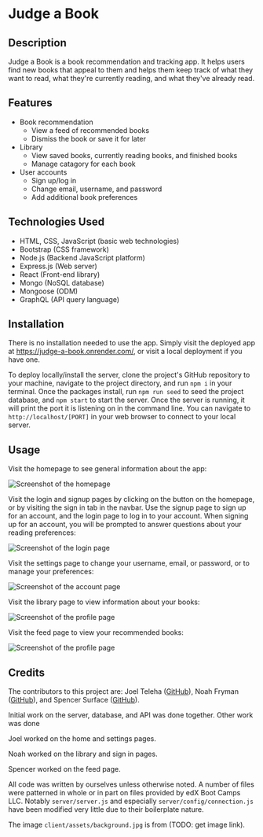 # Judge a Book

## Description

Judge a Book is a book recommendation and tracking app. It helps users find new books that appeal to them and helps them keep track of what they want to read, what they're currently reading, and what they've already read.

## Features

* Book recommendation
    * View a feed of recommended books
    * Dismiss the book or save it for later
* Library
    * View saved books, currently reading books, and finished books
    * Manage catagory for each book
* User accounts
    * Sign up/log in
    * Change email, username, and password
    * Add additional book preferences

## Technologies Used

* HTML, CSS, JavaScript (basic web technologies)
* Bootstrap (CSS framework)
* Node.js (Backend JavaScript platform)
* Express.js (Web server)
* React (Front-end library)
* Mongo (NoSQL database)
* Mongoose (ODM)
* GraphQL (API query language)

## Installation

There is no installation needed to use the app. Simply visit the deployed app at https://judge-a-book.onrender.com/, or visit a local deployment if you have one.

To deploy locally/install the server, clone the project's GitHub repository to your machine, navigate to the project directory, and run `npm i` in your terminal. Once the packages install, run `npm run seed` to seed the project database, and `npm start` to start the server. Once the server is running, it will print the port it is listening on in the command line. You can navigate to `http://localhost/[PORT]` in your web browser to connect to your local server.

## Usage

Visit the homepage to see general information about the app:

![Screenshot of the homepage](screenshots/screenshot.png)

Visit the login and signup pages by clicking on the button on the homepage, or by visiting the sign in tab in the navbar. Use the signup page to sign up for an account, and the login page to log in to your account. When signing up for an account, you will be prompted to answer questions about your reading preferences:

![Screenshot of the login page](screenshots/signup-screenshot.png)

Visit the settings page to change your username, email, or password, or to manage your preferences:

![Screenshot of the account page](screenshots/settings-screenshot.png)

Visit the library page to view information about your books:

![Screenshot of the profile page](screenshots/library-screenshot.png)

Visit the feed page to view your recommended books:

![Screenshot of the profile page](screenshots/feed-screenshot.png)

## Credits

The contributors to this project are: Joel Teleha ([GitHub](https://github.com/jteleha)), Noah Fryman ([GitHub](https://github.com/noah-10)), and Spencer Surface ([GitHub](https://github.com/SpencerSurface)).

Initial work on the server, database, and API was done together. Other work was done 

Joel worked on the home and settings pages.

Noah worked on the library and sign in pages.

Spencer worked on the feed page.

All code was written by ourselves unless otherwise noted. A number of files were patterned in whole or in part on files provided by edX Boot Camps LLC. Notably `server/server.js` and especially `server/config/connection.js` have been modified very little due to their boilerplate nature.

The image `client/assets/background.jpg` is from (TODO: get image link).